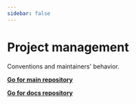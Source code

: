 ```yaml
---
sidebar: false
---
```


# Project management

Conventions and maintainers' behavior.

[**Go for main repository**](/project-management/main/)

[**Go for docs repository**](/project-management/docs/)
